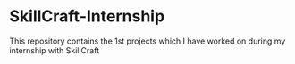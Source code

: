 # SkillCraft-Internship
This repository contains the 1st projects which I have worked on during my internship with SkillCraft

